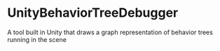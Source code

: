 # UnityBehaviorTreeDebugger
A tool built in Unity that draws a graph representation of behavior trees running in the scene
